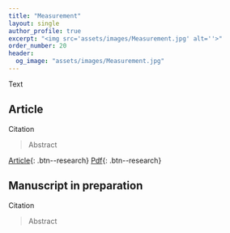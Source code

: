 ```yaml
---
title: "Measurement"
layout: single
author_profile: true
excerpt: "<img src='assets/images/Measurement.jpg' alt=''>"
order_number: 20
header: 
  og_image: "assets/images/Measurement.jpg"
---
```


Text

## Article

Citation

> Abstract

[Article](https://doi.org/xxxxx){: .btn--research} [Pdf](/files/pdf/research/xxx.pdf){: .btn--research}

## Manuscript in preparation

Citation

> Abstract
